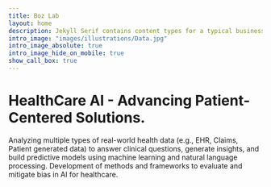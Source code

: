 ```yaml
---
title: Boz Lab
layout: home
description: Jekyll Serif contains content types for a typical business website. The theme is fully responsive, blazing fast and artfully illustrated.
intro_image: "images/illustrations/Data.jpg"
intro_image_absolute: true
intro_image_hide_on_mobile: true
show_call_box: true
---
```


# HealthCare AI - Advancing Patient-Centered Solutions.

Analyzing multiple types of real-world health data (e.g., EHR, Claims, Patient generated data) to answer clinical questions, generate insights, and build predictive models
using machine learning and natural language processing.
Development of methods and frameworks to evaluate and mitigate bias in AI for healthcare.
